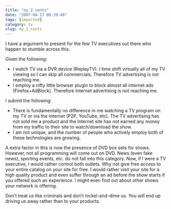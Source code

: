 ```yaml
---
title: "my 2 cents"
date: "2007-04-17 00:39:48"
tags: [imported]
category: tv
slug: my_2_cents
---
```

	
I have a argument to present for the few TV executives out there who happen to stumble across this.

Given the following:

<ul>
	<li>I watch TV via a DVR device 	(ReplayTV). I time shift virtually all of my TV viewing so I can 	skip all commercials.  Therefore TV advertising is not reaching me.</li>
	<li>I employ a nifty little browser plugin to block almost all internet ads (Firefox+AdBlock). Therefore Internet advertising is not reaching me.</li>
</ul>

I submit the following:

<ul>
	<li>There is fundamentally no 	difference in me watching a TV program on my TV or via the Internet (P2P, YouTube, etc).  The TV advertising has not sold me a product and the Internet site has not earned any money from my traffic to their site to watch/download the show.</li>
	<li>I am not unique, and the number of 	people who actively employ both of these technologies are growing.</li>
</ul>

A extra factor in this is now the presence of DVD box sets for shows.  However, not all programming will come out on DVD.  News (even fake news), sporting events, etc. do not fall into this category.  Now, if I were a TV executive, I would rather control both outlets.  Why not give free access to your entire catalog on your site for free.  I would rather visit your site for a high quality product and even suffer through an ad before the show starts if you offered such an experience.  I might even find out about other shows your network is offering.

Don't treat us like criminals and don't nickel-and-dime us.  You will end up driving us away rather than to your products.
